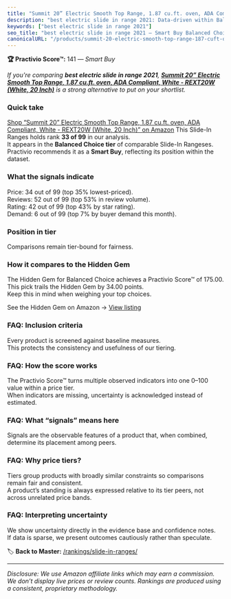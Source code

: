 ```yaml
---
title: "Summit 20” Electric Smooth Top Range, 1.87 cu.ft. oven, ADA Compliant, White - REXT20W (White, 20 Inch)"
description: "best electric slide in range 2021: Data-driven within Balanced Choice ranking using the Practivio Score™. Positioned by quality, value, demand, findability, mo…"
keywords: ["best electric slide in range 2021"]
seo_title: "best electric slide in range 2021 — Smart Buy Balanced Choice (2025)"
canonicalURL: "/products/summit-20-electric-smooth-top-range-187-cuft-oven-ada-compliant-white-rext20w-white-20-inch-B0D1859CY8/"
---
```


**🏆 Practivio Score™:** 141 — _Smart Buy_


*If you're comparing **best electric slide in range 2021**, **[Summit 20” Electric Smooth Top Range, 1.87 cu.ft. oven, ADA Compliant, White - REXT20W (White, 20 Inch)](https://www.amazon.com/dp/B0D1859CY8?tag=practivio-20)** is a strong alternative to put on your shortlist.*
### Quick take
[Shop “Summit 20” Electric Smooth Top Range, 1.87 cu.ft. oven, ADA Compliant, White - REXT20W (White, 20 Inch)” on Amazon](https://www.amazon.com/dp/B0D1859CY8?tag=practivio-20)
This Slide-In Ranges holds rank **33 of 99** in our analysis.  
It appears in the **Balanced Choice tier** of comparable Slide-In Rangeses.  
Practivio recommends it as a **Smart Buy**, reflecting its position within the dataset.

### What the signals indicate
Price: 34 out of 99 (top 35% lowest-priced).  
Reviews: 52 out of 99 (top 53% in review volume).  
Rating: 42 out of 99 (top 43% by star rating).  
Demand: 6 out of 99 (top 7% by buyer demand this month).

### Position in tier
Comparisons remain tier-bound for fairness.

### How it compares to the Hidden Gem
The Hidden Gem for Balanced Choice achieves a Practivio Score™ of 175.00.  
This pick trails the Hidden Gem by 34.00 points.  
Keep this in mind when weighing your top choices.  

See the Hidden Gem on Amazon → [View listing](https://www.amazon.com/dp/B0CMZPPJZY?tag=practivio-20)

### FAQ: Inclusion criteria
Every product is screened against baseline measures.  
This protects the consistency and usefulness of our tiering.

### FAQ: How the score works
The Practivio Score™ turns multiple observed indicators into one 0–100 value within a price tier.  
When indicators are missing, uncertainty is acknowledged instead of estimated.

### FAQ: What “signals” means here
Signals are the observable features of a product that, when combined, determine its placement among peers.

### FAQ: Why price tiers?
Tiers group products with broadly similar constraints so comparisons remain fair and consistent.  
A product’s standing is always expressed relative to its tier peers, not across unrelated price bands.

### FAQ: Interpreting uncertainty
We show uncertainty directly in the evidence base and confidence notes.  
If data is sparse, we present outcomes cautiously rather than speculate.


🏷️ **Back to Master:** [/rankings/slide-in-ranges/](/rankings/slide-in-ranges/)

---
_Disclosure: We use Amazon affiliate links which may earn a commission. We don’t display live prices or review counts. Rankings are produced using a consistent, proprietary methodology._
